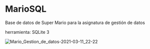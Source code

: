 
# MarioSQL
Base de datos de Super Mario para la asignatura de gestión de datos

herramienta: SQLite 3


![Mario_Gestion_de_datos-2021-03-11_22-22](https://user-images.githubusercontent.com/47536558/110857932-bc9e8c80-82b9-11eb-9070-e13fcd7361e3.png)
